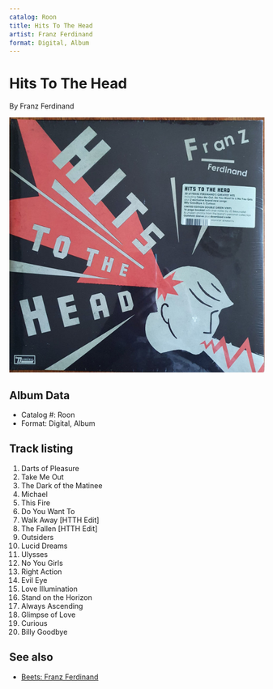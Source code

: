```yaml
---
catalog: Roon
title: Hits To The Head
artist: Franz Ferdinand
format: Digital, Album
---
```


# Hits To The Head

By Franz Ferdinand

![](../../assets/albumcovers/Franz_Ferdinand-Hits_To_The_Head.png)

## Album Data

- Catalog #: Roon
- Format: Digital, Album


## Track listing


1. Darts of Pleasure
2. Take Me Out
3. The Dark of the Matinee
4. Michael
5. This Fire
6. Do You Want To
7. Walk Away [HTTH Edit]
8. The Fallen [HTTH Edit]
9. Outsiders
10. Lucid Dreams
11. Ulysses
12. No You Girls
13. Right Action
14. Evil Eye
15. Love Illumination
16. Stand on the Horizon
17. Always Ascending
18. Glimpse of Love
19. Curious
20. Billy Goodbye


## See also

- [Beets: Franz Ferdinand](../../Beets/Franz_Ferdinand/Franz_Ferdinand.md)
